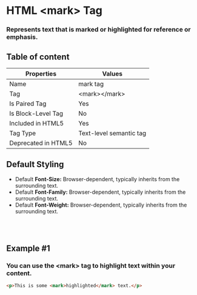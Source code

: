 # HTML &lt;mark&gt; Tag

### Represents text that is marked or highlighted for reference or emphasis.



## Table of content


| Properties            | Values                                                               |
|---------------------|----------------------------------------------------------------------|
| Name                | mark tag                                                |
| Tag                 | &lt;mark&gt;&lt;/mark&gt;                                            |
| Is Paired Tag       | Yes                                                  |
| Is Block-Level Tag  | No                                |
| Included in HTML5   | Yes     |
| Tag Type            | Text-level semantic tag     |
| Deprecated in HTML5 | No     |


## Default Styling


-	Default **Font-Size:** Browser-dependent, typically inherits from the surrounding text.
-	Default **Font-Family:** Browser-dependent, typically inherits from the surrounding text.
-	Default **Font-Weight:** Browser-dependent, typically inherits from the surrounding text.


<br>
<br>

## Example #1
### You can use the &lt;mark&gt; tag to highlight text within your content.
```html
<p>This is some <mark>highlighted</mark> text.</p>
``` 
<br>
<br>

